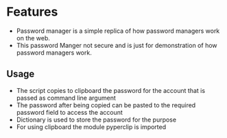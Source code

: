 # Features

* Password manager is a simple replica of how password managers work on the web.
* This password Manger not secure and is just for demonstration of how password managers work.

## Usage

* The script copies to clipboard the password for the account that is passed as command line argument
* The password after being copied can be pasted to the required password field to access the account
* Dictionary is used to store the password for the purpose
* For using clipboard the module pyperclip is imported
